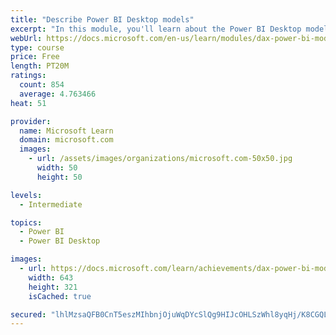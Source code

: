 ```yaml
---
title: "Describe Power BI Desktop models"
excerpt: "In this module, you'll learn about the Power BI Desktop model structure, star schema design basics, analytics queries, and report visual configuration. This module provides a strong foundation on which you can learn to optimize model designs and add model calculations."
webUrl: https://docs.microsoft.com/en-us/learn/modules/dax-power-bi-models/
type: course
price: Free
length: PT20M
ratings:
  count: 854
  average: 4.763466
heat: 51

provider:
  name: Microsoft Learn
  domain: microsoft.com
  images:
    - url: /assets/images/organizations/microsoft.com-50x50.jpg
      width: 50
      height: 50

levels:
  - Intermediate

topics:
  - Power BI
  - Power BI Desktop

images:
  - url: https://docs.microsoft.com/learn/achievements/dax-power-bi-models-social.png
    width: 643
    height: 321
    isCached: true

secured: "lhlMzsaQFB0CnT5eszMIhbnjOjuWqDYcSlQg9HIJcOHLSzWhl8yqHj/K8CGQLhekICT9Z4gFVy2fiikOCWY4j4F5py90/zE4TYUGjlM7Qu88j+0QnJAzGQx96G4DuqL3DzPPWpGwS+FQ8EYp0/Zmz9eUiS9NVx1i6xjCduYNPm/mQB+gQ96d27rXQBnQ85Vvw1aCS08/dW+G7arBh2ykyEErtIaljz+K4z+lgI88i87a2Fd3euUaCOhbdSY96BKUn8JzbPXeqiJl2LWMfNh7dEaXdDD5iMMzTsqr+EIWGHzSLg8Fyf3ThYKS1W4t7pBURbiTVfG+MxmxBHVJJhBU7BbGPSKZhAQ+QxZuN99YGtNE6CXp6KwWiUy2KCWeBOQR5bFna2nCCBf3/UyFiu6AlBUgxAAyNAKNsEZXKgPiJao=;UuaRfGPoVxlvsgP6nOPu/w=="
---
```


